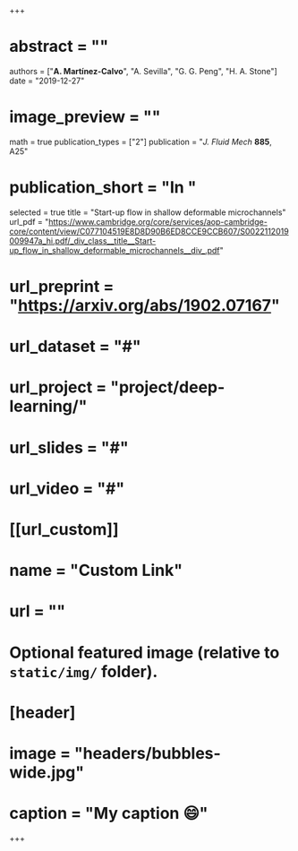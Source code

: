 +++
# abstract = ""
authors = ["**A. Martínez-Calvo**", "A. Sevilla", "G. G. Peng", "H. A. Stone"]
date = "2019-12-27"
# image_preview = ""
math = true
publication_types = ["2"]
publication = "_J. Fluid Mech_ **885**, A25"
# publication_short = "In "
selected = true
title = "Start-up flow in shallow deformable microchannels"
url_pdf = "https://www.cambridge.org/core/services/aop-cambridge-core/content/view/C077104519E8D8D90B6ED8CCE9CCB607/S0022112019009947a_hi.pdf/_div_class__title__Start-up_flow_in_shallow_deformable_microchannels__div_.pdf"
# url_preprint = "https://arxiv.org/abs/1902.07167"
# url_dataset = "#"
# url_project = "project/deep-learning/"
# url_slides = "#"
# url_video = "#"

# [[url_custom]]
 # name = "Custom Link"
 # url = ""

# Optional featured image (relative to `static/img/` folder).
# [header]
# image = "headers/bubbles-wide.jpg"
# caption = "My caption :smile:"

+++
